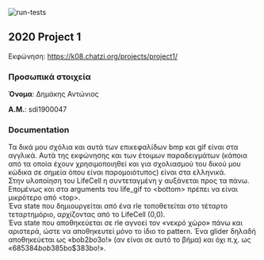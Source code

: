 ![run-tests](../../workflows/run-tests/badge.svg)

## 2020 Project 1

Εκφώνηση: https://k08.chatzi.org/projects/project1/


### Προσωπικά στοιχεία

__Όνομα__: Δημάκης Αντώνιος

__Α.Μ.__: sdi1900047


### Documentation

Τα δικά μου σχόλια και αυτά των επικεφαλίδων bmp και gif είναι στα αγγλικά. Αυτά της εκφώνησης και των έτοιμων παραδειγμάτων (κάποια από τα οποία έχουν χρησιμοποιηθεί και για σχολιασμού του δικού μου κώδικα σε σημεία όπου είναι παρομοιότυπος) είναι στα ελληνικά.<br>
Στην υλοποίηση του LifeCell η συντεταγμένη y αυξάνεται προς τα πάνω. Επομένως και στα arguments του life_gif το \<bottom\> πρέπει να είναι μικρότερο από \<top\>.<br>
Ένα state που δημιουργείται από ένα rle τοποθετείται στο τέταρτο τεταρτημόριο, αρχίζοντας από το LifeCell (0,0).<br>
Ένα state που αποθηκεύεται σε rle αγνοεί τον «νεκρό χώρο» πάνω και αριστερά, ώστε να αποθηκευτεί μόνο το ίδιο το pattern. Ένα glider δηλαδή αποθηκεύεται ως «bob$2bo$3o!» (αν είναι σε αυτό το βήμα) και όχι π.χ. ως «685$384bob$385bo$383bo!».
